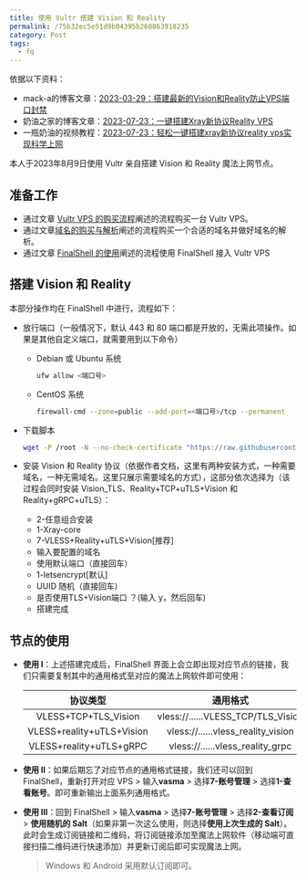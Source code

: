 ```yaml
---
title: 使用 Vultr 搭建 Vision 和 Reality
permalink: /75b32ec5e51d9b04395b260863918235
category: Post
tags: 
  - fq
---
```


依据以下资料：

- mack-a的博客文章：[2023-03-29：搭建最新的Vision和Reality防止VPS端口封禁](https://www.v2ray-agent.com/archives/1680104902581)
- 奶油之家的博客文章：[2023-07-23：一键搭建Xray新协议Reality VPS](https://naiyous.com/732.html)
- 一瓶奶油的视频教程：[2023-07-23：轻松一键搭建xray新协议reality vps实现科学上网](https://www.youtube.com/watch?v=sVupcPFLvxs&t=256s)

本人于2023年8月9日使用 Vultr 亲自搭建 Vision 和 Reality 魔法上网节点。

<!--more-->

## 准备工作

- 通过文章 [Vultr VPS 的购买流程](https://meiting-wang.github.io/341802df0825bf94ec83797e798304e2.html)阐述的流程购买一台 Vultr VPS。
- 通过文章[域名的购买与解析](https://meiting-wang.github.io/72172e804af8cdb9ebf8e08675613d12.html)阐述的流程购买一个合适的域名并做好域名的解析。
- 通过文章 [FinalShell 的使用](https://meiting-wang.github.io/8be7596dcbd4c56c22960bc900fafe91)阐述的流程使用 FinalShell 接入 Vultr VPS

## 搭建 Vision 和 Reality

本部分操作均在 FinalShell 中进行，流程如下：

- 放行端口（一般情况下，默认 443 和 80 端口都是开放的，无需此项操作。如果是其他自定义端口，就需要用到以下命令）

  - Debian 或 Ubuntu 系统

    ```bash
    ufw allow <端口号>
    ```

  - CentOS 系统

    ```bash
    firewall-cmd --zone=public --add-port=<端口号>/tcp --permanent
    ```

- 下载脚本

  ```sh
  wget -P /root -N --no-check-certificate "https://raw.githubusercontent.com/mack-a/v2ray-agent/master/install.sh" && chmod 700 /root/install.sh && /root/install.sh
  ```

- 安装 Vision 和 Reality 协议（依据作者文档，这里有两种安装方式，一种需要域名，一种无需域名。这里只展示需要域名的方式），这部分依次选择为（该过程会同时安装 Vision_TLS、Reality+TCP+uTLS+Vision 和 Reality+gRPC+uTLS）：

  - 2-任意组合安装 
  - 1-Xray-core 
  - 7-VLESS+Reality+uTLS+Vision[推荐] 
  - 输入要配置的域名 
  - 使用默认端口（直接回车）
  - 1-letsencrypt[默认] 
  - UUID 随机（直接回车）
  - 是否使用TLS+Vision端口 ？(输入 y，然后回车) 
  - 搭建完成


## 节点的使用

- **使用 I**：上述搭建完成后，FinalShell 界面上会立即出现对应节点的链接，我们只需要复制其中的通用格式至对应的魔法上网软件即可使用：

  |         协议类型          |              通用格式              |
  | :-----------------------: | :--------------------------------: |
  |   VLESS+TCP+TLS_Vision    | vless://......VLESS_TCP/TLS_Vision |
  | VLESS+reality+uTLS+Vision | vless://......vless_reality_vision |
  |  VLESS+reality+uTLS+gRPC  |  vless://......vless_reality_grpc  |

- **使用 II**：如果后期忘了对应节点的通用格式链接，我们还可以回到 FinalShell，重新打开对应 VPS > 输入**vasma** > 选择**7-账号管理** > 选择**1-查看账号**。即可重新输出上面系列通用格式。

- **使用 III**：回到 FinalShell > 输入**vasma** > 选择**7-账号管理** > 选择**2-查看订阅** > **使用随机的 Salt**（如果非第一次这么使用，则选择**使用上次生成的 Salt**）。此时会生成订阅链接和二维码，将订阅链接添加至魔法上网软件（移动端可直接扫描二维码进行快速添加）并更新订阅后即可实现魔法上网。

  > Windows 和 Android 采用默认订阅即可。



































